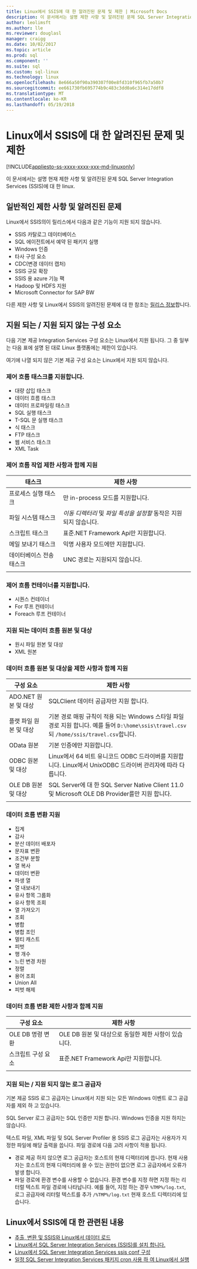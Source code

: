```yaml
---
title: Linux에서 SSIS에 대 한 알려진된 문제 및 제한 | Microsoft Docs
description: 이 문서에서는 설명 제한 사항 및 알려진된 문제 SQL Server Integration Services (SSIS)에 대 한 Linux 컴퓨터에서
author: leolimsft
ms.author: lle
ms.reviewer: douglasl
manager: craigg
ms.date: 10/02/2017
ms.topic: article
ms.prod: sql
ms.component: ''
ms.suite: sql
ms.custom: sql-linux
ms.technology: linux
ms.openlocfilehash: 8e666a50f90a390307f00e8fd310f965fb7a50b7
ms.sourcegitcommit: ee661730fb695774b9c483c3dd0a6c314e17ddf8
ms.translationtype: MT
ms.contentlocale: ko-KR
ms.lasthandoff: 05/19/2018
---
```

# <a name="limitations-and-known-issues-for-ssis-on-linux"></a>Linux에서 SSIS에 대 한 알려진된 문제 및 제한

[!INCLUDE[appliesto-ss-xxxx-xxxx-xxx-md-linuxonly](../includes/appliesto-ss-xxxx-xxxx-xxx-md-linuxonly.md)]

이 문서에서는 설명 현재 제한 사항 및 알려진된 문제 SQL Server Integration Services (SSIS)에 대 한 linux.

## <a name="general-limitations-and-known-issues"></a>일반적인 제한 사항 및 알려진된 문제

Linux에서 SSIS의이 릴리스에서 다음과 같은 기능이 지원 되지 않습니다.
  - SSIS 카탈로그 데이터베이스
  - SQL 에이전트에서 예약 된 패키지 실행
  - Windows 인증
  - 타사 구성 요소
  - CDC(변경 데이터 캡처)
  - SSIS 규모 확장
  - SSIS 용 azure 기능 팩
  - Hadoop 및 HDFS 지원
  - Microsoft Connector for SAP BW

다른 제한 사항 및 Linux에서 SSIS의 알려진된 문제에 대 한 참조는 [릴리스 정보](sql-server-linux-release-notes.md#ssis)합니다.

## <a name="components"></a> 지원 되는 / 지원 되지 않는 구성 요소

다음 기본 제공 Integration Services 구성 요소는 Linux에서 지원 됩니다. 그 중 일부는 다음 표에 설명 된 대로 Linux 플랫폼에는 제한이 있습니다.

여기에 나열 되지 않은 기본 제공 구성 요소는 Linux에서 지원 되지 않습니다.

### <a name="supported-control-flow-tasks"></a>제어 흐름 태스크를 지원합니다.
- 대량 삽입 태스크
- 데이터 흐름 태스크
- 데이터 프로파일링 태스크
- SQL 실행 태스크
- T-SQL 문 실행 태스크
- 식 태스크
- FTP 태스크
- 웹 서비스 태스크
- XML Task

### <a name="control-flow-tasks-supported-with-limitations"></a>제어 흐름 작업 제한 사항과 함께 지원

| 태스크 | 제한 사항 |
|------------|---|
| 프로세스 실행 태스크 | 만 in-process 모드를 지원합니다. |
| 파일 시스템 태스크 | *이동 디렉터리* 및 *파일 특성을 설정할* 동작은 지원 되지 않습니다. |
| 스크립트 태스크 | 표준.NET Framework Api만 지원합니다. |
| 메일 보내기 태스크 | 익명 사용자 모드에만 지원합니다. |
| 데이터베이스 전송 태스크 | UNC 경로는 지원되지 않습니다. |
| | |

### <a name="supported-control-flow-containers"></a>제어 흐름 컨테이너를 지원합니다.
- 시퀀스 컨테이너
- For 루프 컨테이너
- Foreach 루프 컨테이너

### <a name="supported-data-flow-sources-and-destinations"></a>지원 되는 데이터 흐름 원본 및 대상
- 원시 파일 원본 및 대상
- XML 원본

### <a name="data-flow-sources-and-destinations-supported-with-limitations"></a>데이터 흐름 원본 및 대상을 제한 사항과 함께 지원

| 구성 요소 | 제한 사항 |
|------------|---|
| ADO.NET 원본 및 대상 | SQLClient 데이터 공급자만 지원 합니다. |
| 플랫 파일 원본 및 대상 | 기본 경로 매핑 규칙이 적용 되는 Windows 스타일 파일 경로 지원 합니다. 예를 들어 `D:\home\ssis\travel.csv` 되 `/home/ssis/travel.csv`합니다. |
| OData 원본 | 기본 인증에만 지원합니다. |
| ODBC 원본 및 대상 | Linux에서 64 비트 유니코드 ODBC 드라이버를 지원합니다. Linux에서 UnixODBC 드라이버 관리자에 따라 다릅니다. |
| OLE DB 원본 및 대상 | SQL Server에 대 한 SQL Server Native Client 11.0 및 Microsoft OLE DB Provider를만 지원 합니다. |
| | |

### <a name="supported-data-flow-transformations"></a>데이터 흐름 변환 지원
- 집계
- 감사
- 분산 데이터 배포자
- 문자표 변환
- 조건부 분할
- 열 복사
- 데이터 변환
- 파생 열
- 열 내보내기
- 유사 항목 그룹화
- 유사 항목 조회
- 열 가져오기
- 조회
- 병합
- 병합 조인
- 멀티 캐스트
- 피벗
- 행 개수
- 느린 변경 차원
- 정렬
- 용어 조회
- Union All
- 피벗 해제

### <a name="data-flow-transformations-supported-with-limitations"></a>데이터 흐름 변환 제한 사항과 함께 지원

| 구성 요소 | 제한 사항 |
|------------|---|
| OLE DB 명령 변환 | OLE DB 원본 및 대상으로 동일한 제한 사항이 있습니다. |
| 스크립트 구성 요소 | 표준.NET Framework Api만 지원합니다. |
| | |

### <a name="supported-and-unsupported-log-providers"></a>지원 되는 / 지원 되지 않는 로그 공급자
기본 제공 SSIS 로그 공급자는 Linux에서 지원 되는 모든 Windows 이벤트 로그 공급자를 제외 하 고 있습니다.

SQL Server 로그 공급자는 SQL 인증만 지원 합니다. Windows 인증을 지원 하지는 않습니다.

텍스트 파일, XML 파일 및 SQL Server Profiler 용 SSIS 로그 공급자는 사용자가 지정한 파일에 해당 출력을 씁니다. 파일 경로에 다음 고려 사항이 적용 됩니다.
-   경로 제공 하지 않으면 로그 공급자는 호스트의 현재 디렉터리에 씁니다. 현재 사용자는 호스트의 현재 디렉터리에 쓸 수 있는 권한이 없으면 로그 공급자에서 오류가 발생 합니다.
-   파일 경로에 환경 변수를 사용할 수 없습니다. 환경 변수를 지정 하면 지정 하는 리터럴 텍스트 파일 경로에 나타납니다. 예를 들어, 지정 하는 경우 `%TMP%/log.txt`, 로그 공급자에 리터럴 텍스트를 추가 `/%TMP%/log.txt` 현재 호스트 디렉터리에 있습니다.

## <a name="related-content-about-ssis-on-linux"></a>Linux에서 SSIS에 대 한 관련된 내용
-   [추출, 변환 및 SSIS와 Linux에서 데이터 로드](sql-server-linux-migrate-ssis.md)
-   [Linux에서 SQL Server Integration Services (SSIS)를 설치 합니다.](sql-server-linux-setup-ssis.md)
-   [Linux에서 SQL Server Integration Services ssis conf 구성](sql-server-linux-configure-ssis.md)
-   [일정 SQL Server Integration Services 패키지 cron 사용 하 여 Linux에서 실행](sql-server-linux-schedule-ssis-packages.md)
